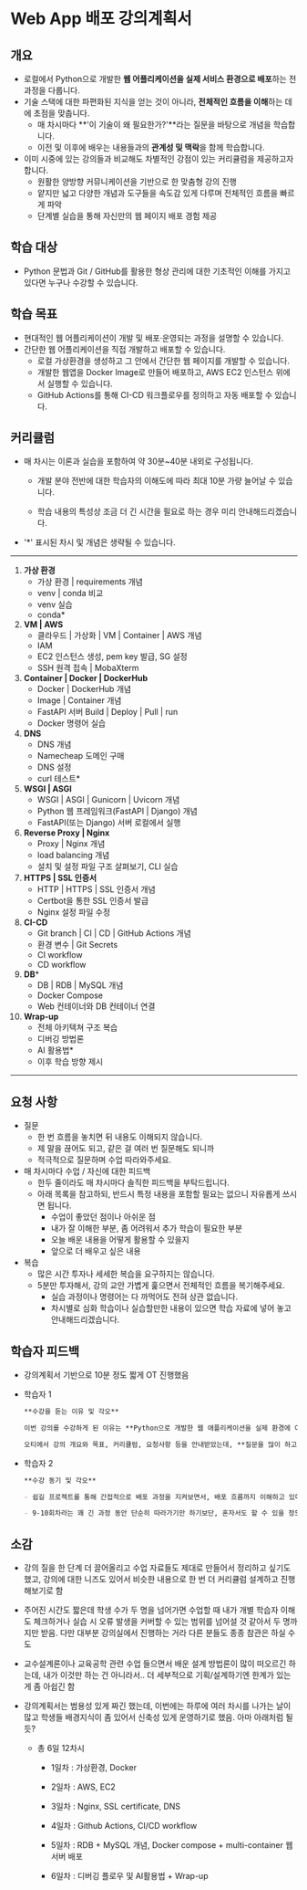 # Web App 배포 강의계획서



## 개요

- 로컬에서 Python으로 개발한 **웹 어플리케이션을 실제 서비스 환경으로 배포**하는 전 과정을 다룹니다.
- 기술 스택에 대한 파편화된 지식을 얻는 것이 아니라, **전체적인 흐름을 이해**하는 데에 초점을 맞춥니다.
  - 매 차시마다 **'이 기술이 왜 필요한가?'**라는 질문을 바탕으로 개념을 학습합니다.
  - 이전 및 이후에 배우는 내용들과의 **관계성 및 맥락**을 함께 학습합니다.
- 이미 시중에 있는 강의들과 비교해도 차별적인 강점이 있는 커리큘럼을 제공하고자 합니다.
  - 원활한 양방향 커뮤니케이션을 기반으로 한 맞춤형 강의 진행
  - 얕지만 넓고 다양한 개념과 도구들을 속도감 있게 다루며 전체적인 흐름을 빠르게 파악
  - 단계별 실습을 통해 자신만의 웹 페이지 배포 경험 제공




## 학습 대상

- Python 문법과 Git / GitHub를 활용한 형상 관리에 대한 기초적인 이해를 가지고 있다면 누구나 수강할 수 있습니다.



## 학습 목표

- 현대적인 웹 어플리케이션이 개발 및 배포·운영되는 과정을 설명할 수 있습니다.
- 간단한 웹 어플리케이션을 직접 개발하고 배포할 수 있습니다.
  - 로컬 가상환경을 생성하고 그 안에서 간단한 웹 페이지를 개발할 수 있습니다.
  - 개발한 웹앱을 Docker Image로 만들어 배포하고, AWS EC2 인스턴스 위에서 실행할 수 있습니다.
  - GitHub Actions를 통해 CI-CD 워크플로우를 정의하고 자동 배포할 수 있습니다.




## 커리큘럼

- 매 차시는 이론과 실습을 포함하여 약 30분~40분 내외로 구성됩니다. 

  - 개발 분야 전반에 대한 학습자의 이해도에 따라 최대 10분 가량 늘어날 수 있습니다.

  - 학습 내용의 특성상 조금 더 긴 시간을 필요로 하는 경우 미리 안내해드리겠습니다.

- '*' 표시된 차시 및 개념은 생략될 수 있습니다.

---

1. **가상 환경**
   - 가상 환경 | requirements 개념
   - venv | conda 비교
   - venv 실습
   - conda*
2. **VM | AWS**
   - 클라우드 | 가상화 | VM | Container | AWS 개념
   - IAM
   - EC2 인스턴스 생성, pem key 발급, SG 설정
   - SSH 원격 접속 | MobaXterm
3. **Container | Docker | DockerHub**
   - Docker | DockerHub 개념
   - Image | Container 개념
   - FastAPI 서버 Build | Deploy | Pull | run
   - Docker 명령어 실습
4. **DNS**
   - DNS 개념
   - Namecheap 도메인 구매
   - DNS 설정
   - curl 테스트*
5. **WSGI | ASGI**
   - WSGI | ASGI | Gunicorn | Uvicorn 개념
   - Python 웹 프레임워크(FastAPI | Django) 개념
   - FastAPI(또는 Django) 서버 로컬에서 실행
6. **Reverse Proxy | Nginx**
   - Proxy | Nginx 개념
   - load balancing 개념
   - 설치 및 설정 파일 구조 살펴보기, CLI 실습
7. **HTTPS | SSL 인증서**
   - HTTP | HTTPS | SSL 인증서 개념
   - Certbot을 통한 SSL 인증서 발급
   - Nginx 설정 파일 수정
8. **CI-CD**
   - Git branch | CI | CD | GitHub Actions 개념
   - 환경 변수 | Git Secrets
   - CI workflow
   - CD workflow
9. **DB***
   - DB | RDB | MySQL 개념
   - Docker Compose
   - Web 컨테이너와 DB 컨테이너 연결
10. **Wrap-up**
    - 전체 아키텍쳐 구조 복습
    - 디버깅 방법론
    - AI 활용법*
    - 이후 학습 방향 제시

---



## 요청 사항

- 질문
  - 한 번 흐름을 놓치면 뒤 내용도 이해되지 않습니다.
  - 제 말을 끊어도 되고, 같은 걸 여러 번 질문해도 되니까
  - 적극적으로 질문하며 수업 따라와주세요.
- 매 차시마다 수업 / 자신에 대한 피드백
  - 한두 줄이라도 매 차시마다 솔직한 피드백을 부탁드립니다.
  - 아래 목록을 참고하되, 반드시 특정 내용을 포함할 필요는 없으니 자유롭게 쓰시면 됩니다.
    - 수업이 좋았던 점이나 아쉬운 점
    - 내가 잘 이해한 부분, 좀 어려워서 추가 학습이 필요한 부분
    - 오늘 배운 내용을 어떻게 활용할 수 있을지
    - 앞으로 더 배우고 싶은 내용
- 복습
  - 많은 시간 투자나 세세한 복습을 요구하지는 않습니다.
  - 5분만 투자해서, 강의 교안 가볍게 훑으면서 전체적인 흐름을 복기해주세요.
    - 실습 과정이나 명령어는 다 까먹어도 전혀 상관 없습니다.
    - 차시별로 심화 학습이나 실습할만한 내용이 있으면 학습 자료에 넣어 놓고 안내해드리겠습니다.



## 학습자 피드백

- 강의계획서 기반으로 10분 정도 짧게 OT 진행했음

- 학습자 1

  ```markdown
  **수강을 듣는 이유 및 각오**
  
  이번 강의를 수강하게 된 이유는 **Python으로 개발한 웹 애플리케이션을 실제 환경에 어떻게, 어떤 과정을 거쳐 배포하는지**에 대해 궁금했기 때문이다. 현재 진행 중인 *쉽길 프로젝트*가 나에게는 첫 서비스 개발 경험인데, 이를 넘어서 앞으로 다른 프로젝트를 할 때도 전체적인 흐름을 이해하고 있어야 원하는 결과물을 만들어낼 수 있을 것이라 생각했다.
  
  오티에서 강의 개요와 목표, 커리큘럼, 요청사항 등을 안내받았는데, **질문을 많이 하고 적극적으로 참여하는 것**이 가장 중요하다는 점이 인상 깊었다. 프로젝트에서 어떤 역할을 맡든, 또 어떤 진로를 선택하든, 서비스 개발의 전 과정을 이해하는 것은 필수적이기에 이번 수업 과정을 적극적으로 참여하여 한결님께 많은 것을 얻어가고 싶다.
  ```

- 학습자 2

  ```markdown
  **수강 동기 및 각오**
  
  - 쉽길 프로젝트를 통해 간접적으로 배포 과정을 지켜보면서, 배포 흐름까지 이해하고 있다면 경쟁력 있는 개발자가 될 수 있을 것이라고 생각했다.
  
  - 9-10회차라는 꽤 긴 과정 동안 단순히 따라가기만 하기보단, 혼자서도 할 수 있을 정도로 확실히 정리하고 학습하는 기간이 되고 싶다.
  ```

  

## 소감

- 강의 질을 한 단계 더 끌어올리고 수업 자료들도 제대로 만들어서 정리하고 싶기도 했고, 강의에 대한 니즈도 있어서 비슷한 내용으로 한 번 더 커리큘럼 설계하고 진행해보기로 함
- 주어진 시간도 짧은데 학생 수가 두 명을 넘어가면 수업할 때 내가 개별 학습자 이해도 체크하거나 실습 시 오류 발생을 커버할 수 있는 범위를 넘어설 것 같아서 두 명까지만 받음. 다만 대부분 강의실에서 진행하는 거라 다른 분들도 종종 참관은 하실 수도
- 교수설계론이나 교육공학 관련 수업 들으면서 배운 설계 방법론이 많이 떠오르긴 하는데, 내가 이것만 하는 건 아니라서.. 더 세부적으로 기획/설계하기엔 한계가 있는 게 좀 아쉽긴 함
- 강의계획서는 범용성 있게 짜긴 했는데, 이번에는 하루에 여러 차시를 나가는 날이 많고 학생들 배경지식이 좀 있어서 신축성 있게 운영하기로 했음. 아마 아래처럼 될 듯?

  - 총 6일 12차시

    - 1일차 : 가상환경, Docker

    - 2일차 : AWS, EC2

    - 3일차 : Nginx, SSL certificate, DNS

    - 4일차 : Github Actions, CI/CD workflow

    - 5일차 : RDB + MySQL 개념, Docker compose + multi-container 웹 서버 배포

    - 6일차 : 디버깅 플로우 및 AI활용법 + Wrap-up

